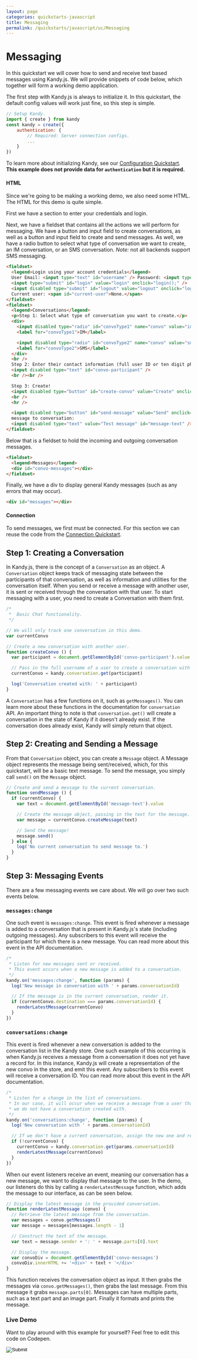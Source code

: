 ```yaml
---
layout: page
categories: quickstarts-javascript
title: Messaging
permalink: /quickstarts/javascript/uc/Messaging
---
```


# Messaging

In this quickstart we will cover how to send and receive text based messages using Kandy.js. We will provide snippets of code below, which together will form a working demo application.

The first step with Kandy.js is always to initialize it. In this quickstart, the default config values will work just fine, so this step is simple.

```javascript 
// Setup Kandy.
import { create } from kandy
const kandy = create({
    authentication: {
        // Required: Server connection configs.
        ...
    }
})
```

To learn more about initializing Kandy, see our [Configuration Quickstart](Configurations). **This example does not provide data for `authentication` but it is required.**

#### HTML

Since we're going to be making a working demo, we also need some HTML. The HTML for this demo is quite simple.

First we have a section to enter your credentials and login.

Next, we have a fieldset that contains all the actions we will perform for messaging. We have a button and input field to create conversations, as well as a button and input field to create and send messages. As well, we have a radio button to select what type of conversation we want to create, an IM conversation, or an SMS conversation. _Note:_ not all backends support SMS messaging.

```html
<fieldset>
  <legend>Login using your account credentials</legend>
  User Email: <input type="text" id="username" /> Password: <input type="password" id="password" />
  <input type="submit" id="login" value="login" onclick="login();" />
  <input disabled type="submit" id="logout" value="logout" onclick="logout();" />
  Current user: <span id="current-user">None.</span>
</fieldset>
<fieldset>
  <legend>Conversations</legend>
  <p>Step 1: Select what type of conversation you want to create.</p>
  <div>
    <input disabled type="radio" id="convoType1" name="convo" value="im" checked="checked" />
    <label for="convoType1">IM</label>

    <input disabled type="radio" id="convoType2" name="convo" value="sms" />
    <label for="convoType2">SMS</label>
  </div>
  <br />
  Step 2: Enter their contact information (full user ID or ten digit phone number):
  <input disabled type="text" id="convo-participant" />
  <br /><br />

  Step 3: Create!
  <input disabled type="button" id="create-convo" value="Create" onclick="createConvo();" />
  <br />
  <hr />

  <input disabled type="button" id="send-message" value="Send" onclick="sendMessage();" />
  message to conversation:
  <input disabled type="text" value="Test message" id="message-text" />
</fieldset>
```

Below that is a fieldset to hold the incoming and outgoing conversation messages.

```html
<fieldset>
  <legend>Messages</legend>
  <div id="convo-messages"></div>
</fieldset>
```

Finally, we have a div to display general Kandy messages (such as any errors that may occur).

```html
<div id="messages"></div>
```

#### Connection

To send messages, we first must be connected. For this section we can reuse the code from the [Connection Quickstart](User%20Connect).

## Step 1: Creating a Conversation

In Kandy.js, there is the concept of a `Conversation` as an object. A `Conversation` object keeps track of messaging state between the participants of that conversation, as well as information and utilities for the conversation itself. When you send or receive a message with another user, it is sent or received through the conversation with that user. To start messaging with a user, you need to create a Conversation with them first.

```javascript
/*
 *  Basic Chat functionality.
 */

// We will only track one conversation in this demo.
var currentConvo

// Create a new conversation with another user.
function createConvo () {
  var participant = document.getElementById('convo-participant').value

  // Pass in the full username of a user to create a conversation with them.
  currentConvo = kandy.conversation.get(participant)

  log('Conversation created with: ' + participant)
}
```

A `Conversation` has a few functions on it, such as `getMessages()`. You can learn more about these functions in the documentation for `conversation` API. An important thing to note is that `conversation.get()` will create a conversation in the state of Kandy if it doesn't already exist. If the conversation does already exist, Kandy will simply return that object.

## Step 2: Creating and Sending a Message

From that `Conversation` object, you can create a `Message` object. A Message object represents the message being sent/received, which, for this quickstart, will be a basic text message. To send the message, you simply call `send()` on the `Message` object.

```javascript
// Create and send a message to the current conversation.
function sendMessage () {
  if (currentConvo) {
    var text = document.getElementById('message-text').value

    // Create the message object, passing in the text for the message.
    var message = currentConvo.createMessage(text)

    // Send the message!
    message.send()
  } else {
    log('No current conversation to send message to.')
  }
}
```

## Step 3: Messaging Events

There are a few messaging events we care about. We will go over two such events below.

### `messages:change`

One such event is `messages:change`. This event is fired whenever a message is added to a conversation that is present in Kandy.js's state (including outgoing messages). Any subscribers to this event will receive the participant for which there is a new message. You can read more about this event in the API documentation.

```javascript
/*
 * Listen for new messages sent or received.
 * This event occurs when a new message is added to a conversation.
 */
kandy.on('messages:change', function (params) {
  log('New message in conversation with ' + params.conversationId)

  // If the message is in the current conversation, render it.
  if (currentConvo.destination === params.conversationId) {
    renderLatestMessage(currentConvo)
  }
})
```

### `conversations:change`

This event is fired whenever a new conversation is added to the conversation list in the Kandy store. One such example of this occurring is when Kandy.js receives a message from a conversation it does not yet have a record for. In this instance, Kandy.js will create a representation of the new convo in the store, and emit this event. Any subscribers to this event will receive a conversation ID. You can read more about this event in the API documentation.

```javascript
/*
 * Listen for a change in the list of conversations.
 * In our case, it will occur when we receive a message from a user that
 * we do not have a conversation created with.
 */
kandy.on('conversations:change', function (params) {
  log('New conversation with ' + params.conversationId)

  // If we don't have a current conversation, assign the new one and render it.
  if (!currentConvo) {
    currentConvo = kandy.conversation.get(params.conversationId)
    renderLatestMessage(currentConvo)
  }
})
```

When our event listeners receive an event, meaning our conversation has a new message, we want to display that message to the user. In the demo, our listeners do this by calling a `renderLatestMessage` function, which adds the message to our interface, as can be seen below.

```javascript
// Display the latest message in the provided conversation.
function renderLatestMessage (convo) {
  // Retrieve the latest message from the conversation.
  var messages = convo.getMessages()
  var message = messages[messages.length - 1]

  // Construct the text of the message.
  var text = message.sender + ': ' + message.parts[0].text

  // Display the message.
  var convoDiv = document.getElementById('convo-messages')
  convoDiv.innerHTML += '<div>' + text + '</div>'
}
```

This function receives the conversation object as input. It then grabs the messages via `convo.getMessages()`, then grabs the last message. From this message it grabs `message.parts[0]`. Messages can have multiple parts, such as a text part and an image part. Finally it formats and prints the message.

### Live Demo

Want to play around with this example for yourself? Feel free to edit this code on Codepen.

<form action="https://codepen.io/pen/define" method="POST" target="_blank" class="codepen-form"><input type="hidden" name="data" value=' {&quot;js&quot;:&quot;/**\n * Kandy.io Basic Chat Demo\n */\n\n// Setup Kandy.\nconst { create } = Kandy\nconst kandy = create({\n    authentication: {\n        // Required: Server connection configs.\n        ...\n    }\n})\n\n/*\n * Authentication functionality.\n */\n\n// Listen for changes to the auth state.\nkandy.on(&apos;auth:change&apos;, function () {\n  const user = kandy.getUserInfo()\n\n  document.getElementById(&apos;current-user&apos;).innerHTML = user.username || &apos;None.&apos;\n  document.getElementById(&apos;username&apos;).disabled = Boolean(user.username)\n  document.getElementById(&apos;password&apos;).disabled = Boolean(user.username)\n  document.getElementById(&apos;login&apos;).disabled = Boolean(user.username)\n  document.getElementById(&apos;logout&apos;).disabled = !Boolean(user.username)\n\n  // Enable/disable conversation elements\n  document.getElementById(&apos;convoType1&apos;).disabled = !Boolean(user.username)\n  document.getElementById(&apos;convoType2&apos;).disabled = !Boolean(user.username)\n  document.getElementById(&apos;convo-participant&apos;).disabled = !Boolean(user.username)\n  document.getElementById(&apos;create-convo&apos;).disabled = !Boolean(user.username)\n  document.getElementById(&apos;send-message&apos;).disabled = !Boolean(user.username)\n  document.getElementById(&apos;message-text&apos;).disabled = !Boolean(user.username)\n\n  log(&apos;Connection state changed.&apos;)\n})\n\n// Listen for authentication errors.\nkandy.on(&apos;auth:error&apos;, function (params) {\n  log(&apos;Connect error: &apos; + params.error.message + &apos; (&apos; + params.error.code + &apos;)&apos;)\n})\n\nfunction login () {\n  const username = document.getElementById(&apos;username&apos;).value\n  const password = document.getElementById(&apos;password&apos;).value\n\n  kandy.connect({\n    username: username,\n    password: password\n  })\n}\n\nfunction logout () {\n  kandy.on(&apos;auth:change&apos;, params => {\n    const connection = kandy.getConnection()\n    if (connection.isConnected === false && connection.isPending === false) {\n      // If user is not connected and an operation is not pending, then the user disconnected.\n      kandy.destroy()\n      document.getElementById(&apos;username&apos;).disabled = true\n      document.getElementById(&apos;password&apos;).disabled = true\n      document.getElementById(&apos;login&apos;).disabled = true\n      document.getElementById(&apos;logout&apos;).disabled = true\n      document.getElementById(&apos;convoType1&apos;).disabled = true\n      document.getElementById(&apos;convoType2&apos;).disabled = true\n      document.getElementById(&apos;convo-participant&apos;).disabled = true\n      document.getElementById(&apos;create-convo&apos;).disabled = true\n      document.getElementById(&apos;send-message&apos;).disabled = true\n      document.getElementById(&apos;message-text&apos;).disabled = true\n\n      log(&apos;Kandy SDK has been uninitialized, reload the page to reset tutorial.&apos;)\n    }\n  })\n  kandy.disconnect()\n}\n\n// Utility function for appending messages to the message div.\nfunction log (message) {\n  document.getElementById(&apos;messages&apos;).innerHTML += &apos;<div>&apos; + message + &apos;</div>&apos;\n}\n\n/*\n *  Basic Chat functionality.\n */\n\n// We will only track one conversation in this demo.\nvar currentConvo\n\n// Create a new conversation with another user.\nfunction createConvo () {\n  var participant = document.getElementById(&apos;convo-participant&apos;).value\n\n  // Pass in the full username of a user to create a conversation with them.\n  currentConvo = kandy.conversation.get(participant)\n\n  log(&apos;Conversation created with: &apos; + participant)\n}\n\n// Create and send a message to the current conversation.\nfunction sendMessage () {\n  if (currentConvo) {\n    var text = document.getElementById(&apos;message-text&apos;).value\n\n    // Create the message object, passing in the text for the message.\n    var message = currentConvo.createMessage(text)\n\n    // Send the message!\n    message.send()\n  } else {\n    log(&apos;No current conversation to send message to.&apos;)\n  }\n}\n\n/*\n * Listen for new messages sent or received.\n * This event occurs when a new message is added to a conversation.\n */\nkandy.on(&apos;messages:change&apos;, function (params) {\n  log(&apos;New message in conversation with &apos; + params.conversationId)\n\n  // If the message is in the current conversation, render it.\n  if (currentConvo.destination === params.conversationId) {\n    renderLatestMessage(currentConvo)\n  }\n})\n\n/*\n * Listen for a change in the list of conversations.\n * In our case, it will occur when we receive a message from a user that\n * we do not have a conversation created with.\n */\nkandy.on(&apos;conversations:change&apos;, function (params) {\n  log(&apos;New conversation with &apos; + params.conversationId)\n\n  // If we don&apos;t have a current conversation, assign the new one and render it.\n  if (!currentConvo) {\n    currentConvo = kandy.conversation.get(params.conversationId)\n    renderLatestMessage(currentConvo)\n  }\n})\n\n// Display the latest message in the provided conversation.\nfunction renderLatestMessage (convo) {\n  // Retrieve the latest message from the conversation.\n  var messages = convo.getMessages()\n  var message = messages[messages.length - 1]\n\n  // Construct the text of the message.\n  var text = message.sender + &apos;: &apos; + message.parts[0].text\n\n  // Display the message.\n  var convoDiv = document.getElementById(&apos;convo-messages&apos;)\n  convoDiv.innerHTML += &apos;<div>&apos; + text + &apos;</div>&apos;\n}\n\n&quot;,&quot;html&quot;:&quot;<script src=\&quot;https://cdn.jsdelivr.net/gh/Kandy-IO/kandy-uc-js-sdk-3.x@760/dist/kandy.js\&quot;></script>\n<script src=\&quot;$DEFAULTCONFIGURL$\&quot;></script>\n\n<fieldset>\n  <legend>Login using your account credentials</legend>\n  User Email: <input type=\&quot;text\&quot; id=\&quot;username\&quot; /> Password: <input type=\&quot;password\&quot; id=\&quot;password\&quot; />\n  <input type=\&quot;submit\&quot; id=\&quot;login\&quot; value=\&quot;login\&quot; onclick=\&quot;login();\&quot; />\n  <input disabled type=\&quot;submit\&quot; id=\&quot;logout\&quot; value=\&quot;logout\&quot; onclick=\&quot;logout();\&quot; />\n  Current user: <span id=\&quot;current-user\&quot;>None.</span>\n</fieldset>\n<fieldset>\n  <legend>Conversations</legend>\n  <p>Step 1: Select what type of conversation you want to create.</p>\n  <div>\n    <input disabled type=\&quot;radio\&quot; id=\&quot;convoType1\&quot; name=\&quot;convo\&quot; value=\&quot;im\&quot; checked=\&quot;checked\&quot; />\n    <label for=\&quot;convoType1\&quot;>IM</label>\n\n    <input disabled type=\&quot;radio\&quot; id=\&quot;convoType2\&quot; name=\&quot;convo\&quot; value=\&quot;sms\&quot; />\n    <label for=\&quot;convoType2\&quot;>SMS</label>\n  </div>\n  <br />\n  Step 2: Enter their contact information (full user ID or ten digit phone number):\n  <input disabled type=\&quot;text\&quot; id=\&quot;convo-participant\&quot; />\n  <br /><br />\n\n  Step 3: Create!\n  <input disabled type=\&quot;button\&quot; id=\&quot;create-convo\&quot; value=\&quot;Create\&quot; onclick=\&quot;createConvo();\&quot; />\n  <br />\n  <hr />\n\n  <input disabled type=\&quot;button\&quot; id=\&quot;send-message\&quot; value=\&quot;Send\&quot; onclick=\&quot;sendMessage();\&quot; />\n  message to conversation:\n  <input disabled type=\&quot;text\&quot; value=\&quot;Test message\&quot; id=\&quot;message-text\&quot; />\n</fieldset>\n\n<fieldset>\n  <legend>Messages</legend>\n  <div id=\&quot;convo-messages\&quot;></div>\n</fieldset>\n\n<div id=\&quot;messages\&quot;></div>\n\n&quot;,&quot;css&quot;:&quot;&quot;,&quot;title&quot;:&quot;Kandy.io Basic Chat Demo&quot;,&quot;editors&quot;:&quot;101&quot;,&quot;js_external&quot;:&quot;https://cdn.jsdelivr.net/gh/Kandy-IO/kandy-uc-js-sdk-3.x@760/dist/kandy.js&quot;} '><input type="image" src="./TryItOn-CodePen.png"></form>

